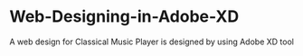 # Web-Designing-in-Adobe-XD
A web design for Classical Music Player is designed by using Adobe XD tool
